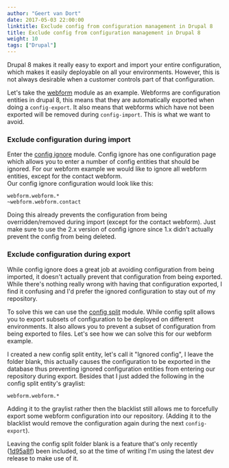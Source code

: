 ```yaml
---
author: "Geert van Dort"
date: 2017-05-03 22:00:00
linktitle: Exclude config from configuration management in Drupal 8
title: Exclude config from configuration management in Drupal 8
weight: 10
tags: ["Drupal"]
---
```


Drupal 8 makes it really easy to export and import your entire configuration, 
which makes it easily deployable on all your environments. 
However, this is not always desirable when a customer controls part of that configuration.

Let's take the [webform](https://www.drupal.org/project/webform) module as an example.
Webforms are configuration entities in drupal 8, this means that they are automatically
exported when doing a `config-export`.
It also means that webforms which have not been exported will be removed during `config-import`.
This is what we want to avoid.

### Exclude configuration during import
Enter the [config ignore](https://www.drupal.org/project/config_ignore) module.
Config ignore has one configuration page which allows you to enter a number of config entities that should be ignored.
For our webform example we would like to ignore all webform entities, except for the contact webform.  
Our config ignore configuration would look like this:

```
webform.webform.*
~webform.webform.contact
```

Doing this already prevents the configuration from being overridden/removed during import (except for the contact webform).
Just make sure to use the 2.x version of config ignore since 1.x didn't actually prevent the config from being deleted.

### Exclude configuration during export
While config ignore does a great job at avoiding configuration from being
imported, it doesn't actually prevent that configuration from being exported.
While there's nothing really wrong with having that configuration exported, 
I find it confusing and I'd prefer the ignored configuration to stay out of my repository.

To solve this we can use the [config split](https://www.drupal.org/project/config_split) module.
While config split allows you to export subsets of configuration to be deployed on different environments.
It also allows you to prevent a subset of configuration from being exported to files.
Let's see how we can solve this for our webform example.

I created a new config split entity, let's call it "Ignored config", I leave the folder blank,
this actually causes the configuration to be exported in the database thus preventing
ignored configuration entities from entering our repository during export.
Besides that I just added the following in the config split entity's graylist:

```
webform.webform.*
```

Adding it to the graylist rather then the blacklist still allows me to forcefully export some
webform configuration into our repository. (Adding it to the blacklist would remove the configuration
again during the next `config-export`).

Leaving the config split folder blank is a feature that's only recently ([1d95a8f](https://www.drupal.org/commitlog/commit/88947/1d95a8fc741b8694a42e1e52b0a14e02d67da1f6)) been included,
so at the time of writing I'm using the latest dev release to make use of it.


